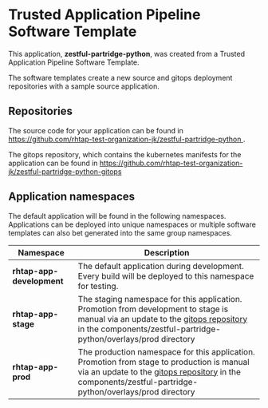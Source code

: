 # Trusted Application Pipeline Software Template

This application, **zestful-partridge-python**, was created from a Trusted Application Pipeline Software Template.

The software templates create a new source and gitops deployment repositories with a sample source application. 

## Repositories

The source code for your application can be found in [https://github.com/rhtap-test-organization-jk/zestful-partridge-python ](https://github.com/rhtap-test-organization-jk/zestful-partridge-python ).
 
The gitops repository, which contains the kubernetes manifests for the application can be found in 
[https://github.com/rhtap-test-organization-jk/zestful-partridge-python-gitops ](https://github.com/rhtap-test-organization-jk/zestful-partridge-python-gitops ) 

## Application namespaces 

The default application will be found in the following namespaces. Applications can be deployed into unique namespaces or multiple software templates can also bet generated into the same group namespaces.  

|  Namespace   |  Description   |  
| -------- | -------- |   
| **rhtap-app-development** | The default application during development. Every build will be deployed to this namespace for testing. | 
| **rhtap-app-stage** | The staging namespace for this application. Promotion from development to stage is manual via an update to the [gitops repository](https://github.com/rhtap-test-organization-jk/zestful-partridge-python-gitops ) in the components/zestful-partridge-python/overlays/prod directory |  
| **rhtap-app-prod** | The production namespace for this application. Promotion from stage to production is manual via an update to the [gitops repository](https://github.com/rhtap-test-organization-jk/zestful-partridge-python-gitops ) in the components/zestful-partridge-python/overlays/prod directory | 
